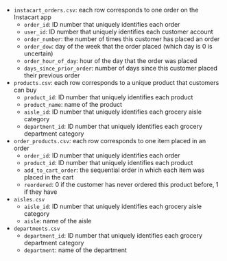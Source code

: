 - `instacart_orders.csv`: each row corresponds to one order on the Instacart app
    - `order_id`: ID number that uniquely identifies each order
    - `user_id`: ID number that uniquely identifies each customer account
    - `order_number`: the number of times this customer has placed an order
    - `order_dow`: day of the week that the order placed (which day is 0 is uncertain)
    - `order_hour_of_day`: hour of the day that the order was placed
    - `days_since_prior_order`: number of days since this customer placed their previous order
- `products.csv`: each row corresponds to a unique product that customers can buy
    - `product_id`: ID number that uniquely identifies each product
    - `product_name`: name of the product
    - `aisle_id`: ID number that uniquely identifies each grocery aisle category
    - `department_id`: ID number that uniquely identifies each grocery department category
- `order_products.csv`: each row corresponds to one item placed in an order
    - `order_id`: ID number that uniquely identifies each order
    - `product_id`: ID number that uniquely identifies each product
    - `add_to_cart_order`: the sequential order in which each item was placed in the cart
    - `reordered`: 0 if the customer has never ordered this product before, 1 if they have
- `aisles.csv`
    - `aisle_id`: ID number that uniquely identifies each grocery aisle category
    - `aisle`: name of the aisle
- `departments.csv`
    - `department_id`: ID number that uniquely identifies each grocery department category
    - `department`: name of the department